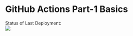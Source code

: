 # GitHub Actions Part-1 Basics

Status of Last Deployment:<br>
<img src="https://github.com/b1aleksey/github-actions-part-1-basics/workflows/My-GitHubAactions-Basics/badge.svg?branch=master"><br>
